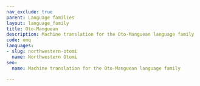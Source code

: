 ```yaml
---
nav_exclude: true
parent: Language families
layout: language_family
title: Oto-Manguean
description: Machine translation for the Oto-Manguean language family
code: omq
languages:
- slug: northwestern-otomi
  name: Northwestern Otomi
seo:
  name: Machine translation for the Oto-Manguean language family

---
```


